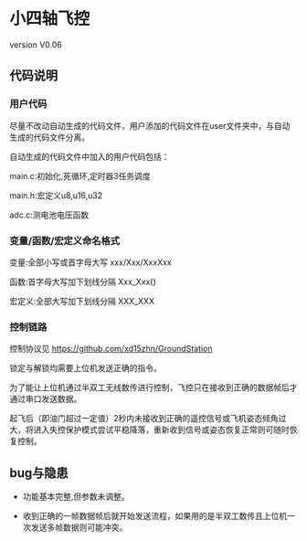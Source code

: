 # 小四轴飞控
version V0.06

## 代码说明

### 用户代码
尽量不改动自动生成的代码文件，用户添加的代码文件在user文件夹中，与自动生成的代码文件分离。

自动生成的代码文件中加入的用户代码包括：

main.c:初始化,死循环,定时器3任务调度

main.h:宏定义u8,u16,u32

adc.c:测电池电压函数

### 变量/函数/宏定义命名格式
变量:全部小写或首字母大写 xxx/Xxx/XxxXxx

函数:首字母大写加下划线分隔 Xxx_Xxx()

宏定义:全部大写加下划线分隔 XXX_XXX

### 控制链路
控制协议见 https://github.com/xd15zhn/GroundStation

锁定与解锁均需要上位机发送正确的指令。

为了能让上位机通过半双工无线数传进行控制，飞控只在接收到正确的数据帧后才通过串口发送数据。

起飞后（即油门超过一定值）2秒内未接收到正确的遥控信号或飞机姿态倾角过大，将进入失控保护模式尝试平稳降落，重新收到信号或姿态恢复正常则可随时恢复控制。

## bug与隐患
* 功能基本完整,但参数未调整。

* 收到正确的一帧数据帧后就开始发送流程，如果用的是半双工数传且上位机一次发送多帧数据则可能冲突。